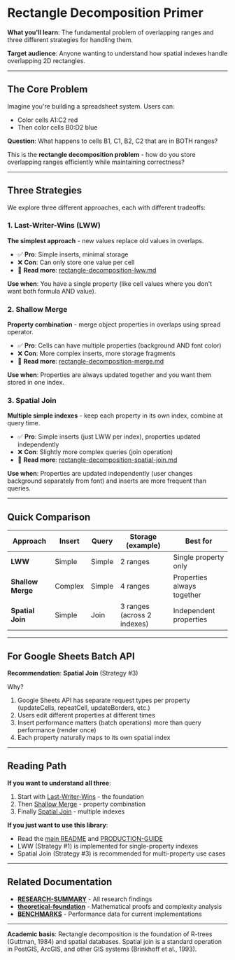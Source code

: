 # Rectangle Decomposition Primer

**What you'll learn**: The fundamental problem of overlapping ranges and three different strategies for handling them.

**Target audience**: Anyone wanting to understand how spatial indexes handle overlapping 2D rectangles.

---

## The Core Problem

Imagine you're building a spreadsheet system. Users can:

- Color cells A1:C2 red
- Then color cells B0:D2 blue

**Question**: What happens to cells B1, C1, B2, C2 that are in BOTH ranges?

This is the **rectangle decomposition problem** - how do you store overlapping ranges efficiently while maintaining correctness?

---

## Three Strategies

We explore three different approaches, each with different tradeoffs:

### 1. Last-Writer-Wins (LWW)

**The simplest approach** - new values replace old values in overlaps.

- ✅ **Pro**: Simple inserts, minimal storage
- ❌ **Con**: Can only store one value per cell
- 📖 **Read more**: [rectangle-decomposition-lww.md](./diagrams/rectangle-decomposition-lww.md)

**Use when**: You have a single property (like cell values where you don't want both formula AND value).

### 2. Shallow Merge

**Property combination** - merge object properties in overlaps using spread operator.

- ✅ **Pro**: Cells can have multiple properties (background AND font color)
- ❌ **Con**: More complex inserts, more storage fragments
- 📖 **Read more**: [rectangle-decomposition-merge.md](./diagrams/rectangle-decomposition-merge.md)

**Use when**: Properties are always updated together and you want them stored in one index.

### 3. Spatial Join

**Multiple simple indexes** - keep each property in its own index, combine at query time.

- ✅ **Pro**: Simple inserts (just LWW per index), properties updated independently
- ❌ **Con**: Slightly more complex queries (join operation)
- 📖 **Read more**: [rectangle-decomposition-spatial-join.md](./diagrams/rectangle-decomposition-spatial-join.md)

**Use when**: Properties are updated independently (user changes background separately from font) and inserts are more frequent than queries.

---

## Quick Comparison

| Approach          | Insert  | Query  | Storage (example)           | Best for                   |
| ----------------- | ------- | ------ | --------------------------- | -------------------------- |
| **LWW**           | Simple  | Simple | 2 ranges                    | Single property only       |
| **Shallow Merge** | Complex | Simple | 4 ranges                    | Properties always together |
| **Spatial Join**  | Simple  | Join   | 3 ranges (across 2 indexes) | Independent properties     |

---

## For Google Sheets Batch API

**Recommendation**: **Spatial Join** (Strategy #3)

Why?

1. Google Sheets API has separate request types per property (updateCells, repeatCell, updateBorders, etc.)
2. Users edit different properties at different times
3. Insert performance matters (batch operations) more than query performance (render once)
4. Each property naturally maps to its own spatial index

---

## Reading Path

**If you want to understand all three**:

1. Start with [Last-Writer-Wins](./diagrams/rectangle-decomposition-lww.md) - the foundation
2. Then [Shallow Merge](./diagrams/rectangle-decomposition-merge.md) - property combination
3. Finally [Spatial Join](./diagrams/rectangle-decomposition-spatial-join.md) - multiple indexes

**If you just want to use this library**:

- Read the [main README](../README.md) and [PRODUCTION-GUIDE](../PRODUCTION-GUIDE.md)
- LWW (Strategy #1) is implemented for single-property indexes
- Spatial Join (Strategy #3) is recommended for multi-property use cases

---

## Related Documentation

- **[RESEARCH-SUMMARY](./core/RESEARCH-SUMMARY.md)** - All research findings
- **[theoretical-foundation](./core/theoretical-foundation.md)** - Mathematical proofs and complexity analysis
- **[BENCHMARKS](../BENCHMARKS.md)** - Performance data for current implementations

---

**Academic basis**: Rectangle decomposition is the foundation of R-trees (Guttman, 1984) and spatial databases. Spatial join is a standard operation in PostGIS, ArcGIS, and other GIS systems (Brinkhoff et al., 1993).
